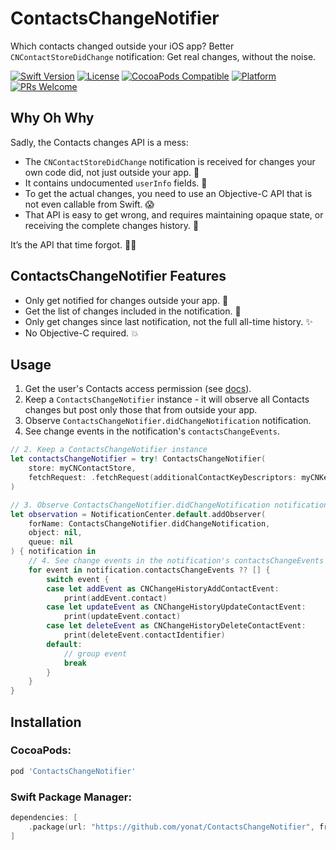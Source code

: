 # ContactsChangeNotifier

Which contacts changed outside your iOS app? Better `CNContactStoreDidChange` notification: Get real changes, without the noise.

[![Swift Version][swift-image]][swift-url]
[![License][license-image]][license-url]
[![CocoaPods Compatible](https://img.shields.io/cocoapods/v/ContactsChangeNotifier.svg)](https://img.shields.io/cocoapods/v/ContactsChangeNotifier.svg)
[![Platform](https://img.shields.io/cocoapods/p/ContactsChangeNotifier.svg?style=flat)](http://cocoapods.org/pods/ContactsChangeNotifier)
[![PRs Welcome](https://img.shields.io/badge/PRs-welcome-brightgreen.svg?style=flat-square)](http://makeapullrequest.com)


## Why Oh Why

Sadly, the Contacts changes API is a mess:

- The `CNContactStoreDidChange` notification is received for changes your own code did, not just outside your app. 🤷
- It contains undocumented `userInfo` fields. 🙈
- To get the actual changes, you need to use an Objective-C API that is not even callable from Swift. 😱
- That API is easy to get wrong, and requires maintaining opaque state, or receiving the complete changes history. 🧨

It’s the API that time forgot. 🧟‍♂️

## ContactsChangeNotifier Features

* Only get notified for changes outside your app. 🎯
* Get the list of changes included in the notification. 🎁
* Only get changes since last notification, not the full all-time history. ✨
* No Objective-C required. 💥

## Usage

1. Get the user's Contacts access permission (see [docs](https://developer.apple.com/documentation/contacts/requesting_authorization_to_access_contacts)).
2. Keep a `ContactsChangeNotifier` instance -
   it will observe all Contacts changes but post only those that from outside your app.   
3. Observe `ContactsChangeNotifier.didChangeNotification` notification.
4. See change events in the notification's `contactsChangeEvents`.

```swift
// 2. Keep a ContactsChangeNotifier instance
let contactsChangeNotifier = try! ContactsChangeNotifier(
    store: myCNContactStore,
    fetchRequest: .fetchRequest(additionalContactKeyDescriptors: myCNKeyDescriptors)
)

// 3. Observe ContactsChangeNotifier.didChangeNotification notification
let observation = NotificationCenter.default.addObserver(
    forName: ContactsChangeNotifier.didChangeNotification,
    object: nil,
    queue: nil
) { notification in
    // 4. See change events in the notification's contactsChangeEvents
    for event in notification.contactsChangeEvents ?? [] {
        switch event {
        case let addEvent as CNChangeHistoryAddContactEvent:
            print(addEvent.contact)
        case let updateEvent as CNChangeHistoryUpdateContactEvent:
            print(updateEvent.contact)
        case let deleteEvent as CNChangeHistoryDeleteContactEvent:
            print(deleteEvent.contactIdentifier)
        default:
            // group event
            break
        }
    }
}
```

## Installation

### CocoaPods:

```ruby
pod 'ContactsChangeNotifier'
```

### Swift Package Manager:

```swift
dependencies: [
    .package(url: "https://github.com/yonat/ContactsChangeNotifier", from: "1.0.5")
]
```

[swift-image]:https://img.shields.io/badge/swift-5.0-orange.svg
[swift-url]: https://swift.org/
[license-image]: https://img.shields.io/badge/License-MIT-blue.svg
[license-url]: LICENSE.txt
